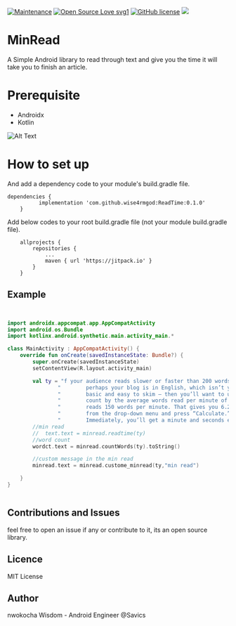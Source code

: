 [![Maintenance](https://img.shields.io/badge/Maintained%3F-yes-green.svg)](https://GitHub.com/Naereen/StrapDown.js/graphs/commit-activity)
[![Open Source Love svg1](https://badges.frapsoft.com/os/v1/open-source.svg?v=103)](https://github.com/ellerbrock/open-source-badges/)
[![GitHub license](https://img.shields.io/github/license/Naereen/StrapDown.js.svg)](https://github.com/Naereen/StrapDown.js/blob/master/LICENSE)
[![](https://jitpack.io/v/wise4rmgod/ReadTime.svg)](https://jitpack.io/#wise4rmgod/ReadTime)

# MinRead
A Simple Android library to read through text and give you the time it will take you to finish an article.

# Prerequisite
* Androidx
* Kotlin

![Alt Text](https://res.cloudinary.com/wise4rmgod/image/upload/c_thumb,w_200,g_face/v1599270133/Screenshot_2020-09-05_at_02.40.45.png)


# How to set up
And add a dependency code to your module's build.gradle file.
```
dependencies {
	      implementation 'com.github.wise4rmgod:ReadTime:0.1.0'
	}

```
Add below codes to your root build.gradle file (not your module build.gradle file).
```
	allprojects {
		repositories {
			...
			maven { url 'https://jitpack.io' }
		}
	}
```

## Example

```kotlin


import androidx.appcompat.app.AppCompatActivity
import android.os.Bundle
import kotlinx.android.synthetic.main.activity_main.*

class MainActivity : AppCompatActivity() {
    override fun onCreate(savedInstanceState: Bundle?) {
        super.onCreate(savedInstanceState)
        setContentView(R.layout.activity_main)

        val ty = "f your audience reads slower or faster than 200 words per minute — \n" +
                "        perhaps your blog is in English, which isn’t your audience’s first language, or perhaps your material is extremely\n" +
                "        basic and easy to skim — then you’ll want to use calculator instead. First, you’ll have to divide your total word \n" +
                "        count by the average words read per minute of your audience. Let’s say your 938-word article has an audience that \n" +
                "        reads 150 words per minute. That gives you 6.253. Enter 6.253 into the Decimal-to-Time Calculator, choose “Minutes” \n" +
                "        from the drop-down menu and press “Calculate.”\n" +
                "        Immediately, you’ll get a minute and seconds estimate. In this case, it’s 6 minutes and 15 seconds."
        //min read
        //  text.text = minread.readtime(ty)
        //word count
        wordct.text = minread.countWords(ty).toString()

        //custom message in the min read
        minread.text = minread.custome_minread(ty,"min read")

    }
}



```
## Contributions and Issues
feel free to open an issue if any or contribute to it, its an open source library.

## Licence
MIT License

## Author
nwokocha Wisdom - Android Engineer @Savics
